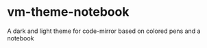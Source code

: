 vm-theme-notebook
=================

A dark and light theme for code-mirror based on colored pens and a notebook
